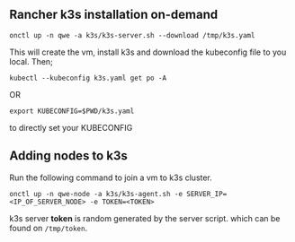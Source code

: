 ## Rancher k3s installation on-demand  

```
onctl up -n qwe -a k3s/k3s-server.sh --download /tmp/k3s.yaml
```
This will create the vm, install k3s and download the kubeconfig file to you local. Then; 

```
kubectl --kubeconfig k3s.yaml get po -A
```
OR 
```
export KUBECONFIG=$PWD/k3s.yaml
```
to directly set your KUBECONFIG

## Adding nodes to k3s  
Run the following command to join a vm to k3s cluster. 
```
onctl up -n qwe-node -a k3s/k3s-agent.sh -e SERVER_IP=<IP_OF_SERVER_NODE> -e TOKEN=<TOKEN>
```

k3s server **token** is random generated by the server script. which can be found on `/tmp/token`. 
